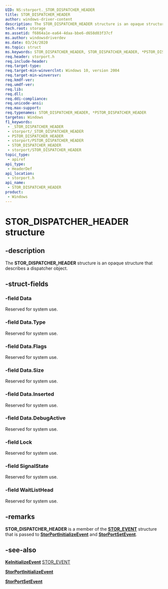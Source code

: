 ```yaml
---
UID: NS:storport._STOR_DISPATCHER_HEADER
title: STOR_DISPATCHER_HEADER
author: windows-driver-content
description: The STOR_DISPATCHER_HEADER structure is an opaque structure that describes a dispatcher object.
tech.root: storage
ms.assetid: f6864a1e-ea64-4daa-bbe6-d658d03f37cf
ms.author: windowsdriverdev
ms.date: 03/24/2020
ms.topic: struct
ms.keywords: STOR_DISPATCHER_HEADER, STOR_DISPATCHER_HEADER, *PSTOR_DISPATCHER_HEADER,
req.header: storport.h
req.include-header: 
req.target-type: 
req.target-min-winverclnt: Windows 10, version 2004
req.target-min-winversvr: 
req.kmdf-ver: 
req.umdf-ver: 
req.lib: 
req.dll: 
req.ddi-compliance: 
req.unicode-ansi: 
req.max-support: 
req.typenames: STOR_DISPATCHER_HEADER, *PSTOR_DISPATCHER_HEADER
targetos: Windows
f1_keywords:
 - _STOR_DISPATCHER_HEADER
 - storport/_STOR_DISPATCHER_HEADER
 - PSTOR_DISPATCHER_HEADER
 - storport/PSTOR_DISPATCHER_HEADER
 - STOR_DISPATCHER_HEADER
 - storport/STOR_DISPATCHER_HEADER
topic_type:
 - apiref
api_type:
 - HeaderDef
api_location:
 - storport.h
api_name:
 - STOR_DISPATCHER_HEADER
product:
 - Windows
---
```


# STOR_DISPATCHER_HEADER structure


## -description

The **STOR_DISPATCHER_HEADER** structure is an opaque structure that describes a dispatcher object.

## -struct-fields

### -field Data

Reserved for system use.

### -field Data.Type

Reserved for system use.

### -field Data.Flags

Reserved for system use.

### -field Data.Size

Reserved for system use.

### -field Data.Inserted

Reserved for system use.

### -field Data.DebugActive

Reserved for system use.

### -field Lock

Reserved for system use.

### -field SignalState

Reserved for system use.

### -field WaitListHead

Reserved for system use.

## -remarks

**STOR_DISPATCHER_HEADER** is a member of the [**STOR_EVENT**](ns-storport-stor_event.md) structure that is passed to [**StorPortInitializeEvent**](nf-storport-storportinitializeevent.md) and [**StorPortSetEvent**](nf-storport-storportsetevent.md).

## -see-also

[**KeInitializeEvent**](https://docs.microsoft.com/windows-hardware/drivers/ddi/wdm/nf-wdm-keinitializeevent)
[STOR_EVENT](ns-storport-stor_event.md)

[**StorPortInitializeEvent**](nf-storport-storportinitializeevent.md)

[**StorPortSetEvent**](nf-storport-storportsetevent.md)

